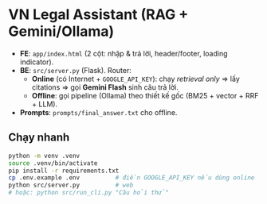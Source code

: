 # VN Legal Assistant (RAG + Gemini/Ollama)

- **FE**: `app/index.html` (2 cột: nhập & trả lời, header/footer, loading indicator).
- **BE**: `src/server.py` (Flask). Router:
  - **Online** (có Internet + `GOOGLE_API_KEY`): chạy *retrieval only* ⇒ lấy citations ⇒ gọi **Gemini Flash** sinh câu trả lời.
  - **Offline**: gọi pipeline (Ollama) theo thiết kế gốc (BM25 + vector + RRF + LLM).
- **Prompts**: `prompts/final_answer.txt` cho offline.

## Chạy nhanh
```bash
python -m venv .venv
source .venv/bin/activate
pip install -r requirements.txt
cp .env.example .env          # điền GOOGLE_API_KEY nếu dùng online
python src/server.py          # web
# hoặc: python src/run_cli.py "Câu hỏi thử"
```
